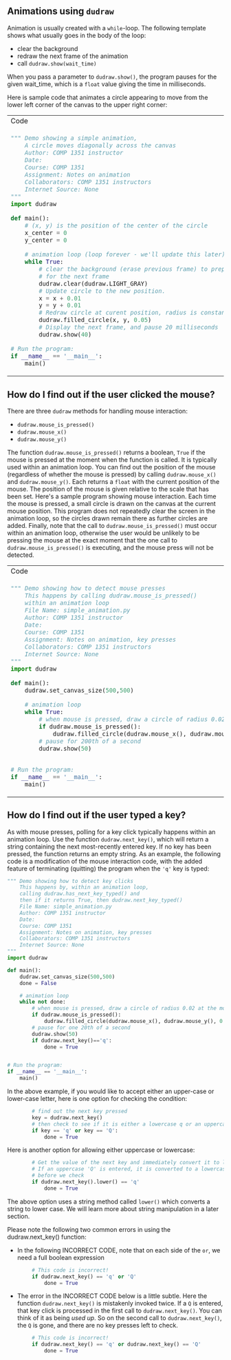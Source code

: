 ## Animations using `dudraw`

Animation is usually created with a `while`-loop. The following template shows what usually goes in the body of the loop:
* clear the background
* redraw the next frame of the animation
* call `dudraw.show(wait_time)`

When you pass a parameter to `dudraw.show()`, the program pauses for the given wait_time, which is a `float` value giving the time in milliseconds.

Here is sample code that animates a circle appearing to move from the lower left corner of the canvas to the upper right corner:

<table>
<tr><td>Code</td><td>Animation</td></tr>
<tr>
<td nowrap style="display:inline-block; width:500px;">

```python
""" Demo showing a simple animation,
    A circle moves diagonally across the canvas
    Author: COMP 1351 instructor
    Date:
    Course: COMP 1351
    Assignment: Notes on animation
    Collaborators: COMP 1351 instructors
    Internet Source: None
"""
import dudraw

def main():
    # (x, y) is the position of the center of the circle
    x_center = 0
    y_center = 0 

    # animation loop (loop forever - we'll update this later):
    while True:
        # clear the background (erase previous frame) to prepare
        # for the next frame
        dudraw.clear(dudraw.LIGHT_GRAY)
        # Update circle to the new position.
        x = x + 0.01
        y = y + 0.01
        # Redraw circle at curent position, radius is constant, 0.05
        dudraw.filled_circle(x, y, 0.05)
        # Display the next frame, and pause 20 milliseconds
        dudraw.show(40)

# Run the program:
if __name__ == '__main__':
    main()
```
</td>
<td>

<video width="400" height = "400" controls style="margin: 5px auto;">
    <source src="img/animation/moving_circle.mov" type="video/mp4">
</video>
</td
</tr>
</table>



## How do I find out if the user clicked the mouse?

There are three `dudraw` methods for handling mouse interaction:
- `dudraw.mouse_is_pressed()`
- `dudraw.mouse_x()`
- `dudraw.mouse_y()`

The function `dudraw.mouse_is_pressed()` returns a boolean, `True` if the mouse is pressed at the moment when the function is called. It is typically used within an animation loop.
You can find out the position of the mouse (regardless of whether the mouse is pressed) by calling `dudraw.mouse_x()` and `dudraw.mouse_y()`. Each returns a `float` with the current position of the mouse. The position of the mouse is given relative to the scale that has been set. Here's a sample program showing mouse interaction. Each time the mouse is pressed, a small circle is drawn on the canvas at the current mouse position. This program does not repeatedly clear the screen in the animation loop, so the circles drawn remain there as further circles are added. Finally, note that the call to `dudraw.mouse_is_pressed()` must occur within an animation loop, otherwise the user would be unlikely to be pressing the mouse at the exact moment that the one call to `dudraw.mouse_is_pressed()` is executing, and the mouse press will not be detected.

<table>
<tr><td>Code</td><td>Animation</td></tr>
<tr>
<td nowrap style="display:inline-block; width:500px;">

```python
""" Demo showing how to detect mouse presses
    This happens by calling dudraw.mouse_is_pressed()
    within an animation loop
    File Name: simple_animation.py
    Author: COMP 1351 instructor
    Date:
    Course: COMP 1351
    Assignment: Notes on animation, key presses
    Collaborators: COMP 1351 instructors
    Internet Source: None
"""
import dudraw

def main():
    dudraw.set_canvas_size(500,500)

    # animation loop
    while True:
        # when mouse is pressed, draw a circle of radius 0.02 at the mouse location
        if dudraw.mouse_is_pressed():
            dudraw.filled_circle(dudraw.mouse_x(), dudraw.mouse_y(), 0.02)
        # pause for 200th of a second
        dudraw.show(50)


# Run the program:
if __name__ == '__main__':
    main()
```
</td>
<td>

<video width="400" height = "400" controls style="margin: 5px auto;">
    <source src="img/animation/mouse_clicks.mov" type="video/mp4">
</video>
</td
</tr>
</table>



## How do I find out if the user typed a key?

As with mouse presses, polling for a key click typically happens within an animation loop. Use the function `dudraw.next_key()`, which will return a string containing the next most-recently entered key. If no key has been pressed, the function returns an empty string. As an example, the following code is a modification of the mouse interaction code, with the added feature of terminating (quitting) the program when the `'q'` key is typed:

```python
""" Demo showing how to detect key clicks
    This happens by, within an animation loop,
    calling dudraw.has_next_key_typed() and
    then if it returns True, then dudraw.next_key_typed()
    File Name: simple_animation.py
    Author: COMP 1351 instructor
    Date:
    Course: COMP 1351
    Assignment: Notes on animation, key presses
    Collaborators: COMP 1351 instructors
    Internet Source: None
"""
import dudraw

def main():
    dudraw.set_canvas_size(500,500)
    done = False

    # animation loop
    while not done:
        # when mouse is pressed, draw a circle of radius 0.02 at the mouse location
        if dudraw.mouse_is_pressed():
            dudraw.filled_circle(dudraw.mouse_x(), dudraw.mouse_y(), 0.02)
        # pause for one 20th of a second
        dudraw.show(50)
        if dudraw.next_key()=='q':
            done = True


# Run the program:
if __name__ == '__main__':
    main()
```

In the above example, if you would like to accept either an upper-case or lower-case letter, here is one option for checking the condition:
```python
        # find out the next key pressed
        key = dudraw.next_key()
        # then check to see if it is either a lowercase q or an uppercase Q
        if key == 'q' or key == 'Q':
            done = True
```

Here is another option for allowing either uppercase or lowercase:
```python
        # Get the value of the next key and immediately convert it to lowercase
        # If an uppercase 'Q' is entered, it is converted to a lowercase 'q'
        # before we check
        if dudraw.next_key().lower() == 'q'
            done = True
```
The above option uses a string method called `lower()` which converts a string to lower case. We will learn more about string manipulation in a later section.

Please note the following two common errors in using the dudraw.next_key() function:
- In the following INCORRECT CODE, note that on each side of the `or`, we need a full boolean expression
```python
        # This code is incorrect!
        if dudraw.next_key() == 'q' or 'Q'
            done = True
```
- The error in the INCORRECT CODE below is a little subtle. Here the function `dudraw.next_key()` is mistakenly invoked twice. If a `Q` is entered, that key click is processed in the first call to `dudraw.next_key()`. You can think of it as being *used up*. So on the second call to `dudraw.next_key()`, the `Q` is gone, and there are no key presses left to check.
```python
        # This code is incorrect!
        if dudraw.next_key() == 'q' or dudraw.next_key() == 'Q'
            done = True


